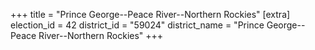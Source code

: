 +++
title = "Prince George--Peace River--Northern Rockies"
[extra]
election_id = 42
district_id = "59024"
district_name = "Prince George--Peace River--Northern Rockies"
+++
